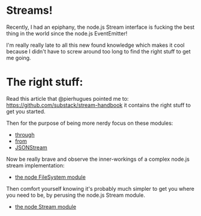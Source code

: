 # Streams!

Recently, I had an epiphany, the node.js Stream interface is fucking the best thing in the world since the node.js EventEmitter!

I'm really really late to all this new found knowledge which makes it cool because I didn't have to screw around too long to find the right stuff to get me going. 

# The right stuff:

Read this article that @pierhugues pointed me to: https://github.com/substack/stream-handbook it contains the right stuff to get you started. 

Then for the purpose of being more nerdy focus on these modules: 

- [through](https://github.com/dominictarr/through)
- [from](https://github.com/dominictarr/from)
- [JSONStream](https://github.com/dominictarr/JSONStream)

Now be really brave and observe the inner-workings of a complex node.js stream implementation:

- [the node FileSystem module](https://github.com/joyent/node/blob/master/lib/fs.js)

Then comfort yourself knowing it's probably much simpler to get you where you need to be,  by perusing the node.js Stream module.

- [the node Stream module](https://github.com/joyent/node/blob/master/lib/stream.js)



 

